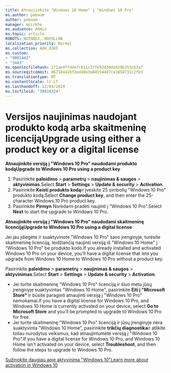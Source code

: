 ```yaml
---
title: Atnaujinkite "Windows 10 Home" į "Windows 10 Pro"
ms.author: pebaum
author: pebaum
manager: mnirkhe
ms.audience: Admin
ms.topic: article
ROBOTS: NOINDEX, NOFOLLOW
localization_priority: Normal
ms.collection: Adm_O365
ms.custom:
- "9001443"
- "3443"
ms.openlocfilehash: 271ae4ff4defc611c37fe92d3dda429b353cb3a7
ms.sourcegitcommit: 867184426f2ed48e3e845544d7ce185d731c2fb3
ms.translationtype: MT
ms.contentlocale: lt-LT
ms.lasthandoff: 12/04/2019
ms.locfileid: "39814324"
---
```

# <a name="upgrade-using-either-a-product-key-or-a-digital-license"></a><span data-ttu-id="ff5b1-102">Versijos naujinimas naudojant produkto kodą arba skaitmeninę licenciją</span><span class="sxs-lookup"><span data-stu-id="ff5b1-102">Upgrade using either a product key or a digital license</span></span>

<span data-ttu-id="ff5b1-103">**Atnaujinkite versiją į "Windows 10 Pro" naudodami produkto kodą**</span><span class="sxs-lookup"><span data-stu-id="ff5b1-103">**Upgrade to Windows 10 Pro using a product key**</span></span>

1. <span data-ttu-id="ff5b1-104">Pasirinkite **paleidimo** > **parametrų** > **naujinimas & saugos** > **aktyvinimas**.</span><span class="sxs-lookup"><span data-stu-id="ff5b1-104">Select **Start** > **Settings** > **Update & security** > **Activation**.</span></span>
2. <span data-ttu-id="ff5b1-105">Pasirinkite **Keisti produkto kodą**ir įveskite 25 simbolių "Windows 10 Pro" produkto kodą.</span><span class="sxs-lookup"><span data-stu-id="ff5b1-105">Select **Change product key**, and then enter the 25-character Windows 10 Pro product key.</span></span>
3. <span data-ttu-id="ff5b1-106">Pasirinkite **Pirmyn** Norėdami pradėti naujinti į "Windows 10 Pro".</span><span class="sxs-lookup"><span data-stu-id="ff5b1-106">Select **Next** to start the upgrade to Windows 10 Pro.</span></span>

<span data-ttu-id="ff5b1-107">**Atnaujinkite versiją į "Windows 10 Pro" naudodami skaitmeninę licenciją**</span><span class="sxs-lookup"><span data-stu-id="ff5b1-107">**Upgrade to Windows 10 Pro using a digital license**</span></span>

<span data-ttu-id="ff5b1-108">Jei jau įdiegėte ir suaktyvinote "Windows 10 Pro" savo įrenginyje, turėsite skaitmeninę licenciją, leidžiančią naujinti versiją iš "Windows 10 Home" į "Windows 10 Pro" be produkto kodo.</span><span class="sxs-lookup"><span data-stu-id="ff5b1-108">If you already installed and activated Windows 10 Pro on your device, you’ll have a digital license that lets you upgrade from Windows 10 Home to Windows 10 Pro without a product key.</span></span>

<span data-ttu-id="ff5b1-109">Pasirinkite **paleidimo** > **parametrų** > **naujinimas & saugos** > **aktyvinimas**.</span><span class="sxs-lookup"><span data-stu-id="ff5b1-109">Select **Start** > **Settings** > **Update & security** > **Activation**.</span></span>

- <span data-ttu-id="ff5b1-110">Jei turite skaitmeninę "Windows 10 Pro" licenciją ir šiuo metu jūsų įrenginyje suaktyvintas "Windows 10 Home", pasirinkite **Eiti į "Microsoft Store"** ir būsite paraginti atnaujinti versiją į "Windows 10 Pro" nemokamai.</span><span class="sxs-lookup"><span data-stu-id="ff5b1-110">If you have a digital license for Windows 10 Pro, and Windows 10 Home is currently activated on your device, select **Go to Microsoft Store** and you'll be prompted to upgrade to Windows 10 Pro for free.</span></span>
- <span data-ttu-id="ff5b1-111">Jei turite skaitmeninę "Windows 10 Pro" licenciją ir jūsų įrenginyje nėra suaktyvinta "Windows 10 Home", pasirinkite **trikčių diagnostika**ir atlikite toliau nurodytus veiksmus, kad atnaujintumėte versiją į "Windows 10 Pro".</span><span class="sxs-lookup"><span data-stu-id="ff5b1-111">If you have a digital license for Windows 10 Pro, and Windows 10 Home isn't activated on your device, select **Troubleshoot**, and then follow the steps to upgrade to Windows 10 Pro.</span></span>

[<span data-ttu-id="ff5b1-112">Sužinokite daugiau apie aktyvinimą "Windows 10"</span><span class="sxs-lookup"><span data-stu-id="ff5b1-112">Learn more about activation in Windows 10</span></span>](https://support.microsoft.com/help/12440)